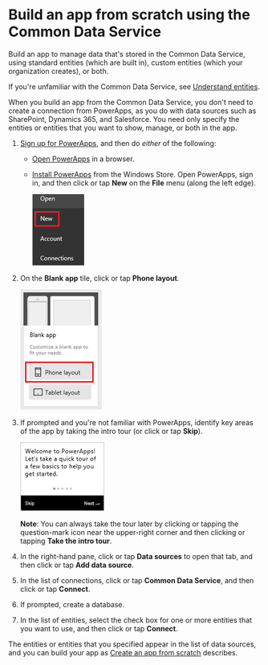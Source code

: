 <properties
	pageTitle="Create an app using the Common Data Service | Microsoft PowerApps"
	description="Create an app to add, update, and delete records in the Common Data Service"
	services="powerapps"
	documentationCenter="na"
	authors="karthik-1"
	manager="anneta"
	editor=""
	tags=""/>

<tags
   ms.service="powerapps"
   ms.devlang="na"
   ms.topic="article"
   ms.tgt_pltfrm="na"
   ms.workload="na"
   ms.date="10/25/2016"
   ms.author="karthikb"/>

# Build an app from scratch using the Common Data Service #
Build an app to manage data that's stored in the Common Data Service, using standard entities (which are built in), custom entities (which your organization creates), or both.

If you're unfamiliar with the Common Data Service, see [Understand entities](data-platform-intro.md).

When you build an app from the Common Data Service, you don't need to create a connection from PowerApps, as you do with data sources such as SharePoint, Dynamics 365, and Salesforce. You need only specify the entities or entities that you want to show, manage, or both in the app.

1. [Sign up for PowerApps](signup-for-powerapps.md), and then do *either* of the following:

	- [Open PowerApps](https://create.powerapps.com/api/start) in a browser.
	- [Install PowerApps](http://aka.ms/powerappsinstall) from the Windows Store. Open PowerApps, sign in, and then click or tap **New** on the **File** menu (along the left edge).

		![New option on the File menu](./media/data-platform-create-app-scratch/file-new.png)

1. On the **Blank app** tile, click or tap **Phone layout**.

	![Create from blank](./media/data-platform-create-app-scratch/create-from-blank.png)

1. If prompted and you're not familiar with PowerApps, identify key areas of the app by taking the intro tour (or click or tap **Skip**).

	![Opening screen of the quick tour](./media/data-platform-create-app-scratch/quick-tour.png)

	**Note**: You can always take the tour later by clicking or tapping the question-mark icon near the upper-right corner and then clicking or tapping **Take the intro tour**.

1. In the right-hand pane, click or tap **Data sources** to open that tab, and then click or tap **Add data source**.

1. In the list of connections, click or tap **Common Data Service**, and then click or tap **Connect**.

1. If prompted, create a database.

1. In the list of entities, select the check box for one or more entities that you want to use, and then click or tap **Connect**.

The entities or entities that you specified appear in the list of data sources, and you can build your app as [Create an app from scratch](get-started-create-from-blank.md) describes.
